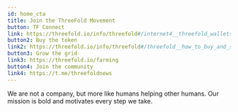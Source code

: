 ```yaml
---
id: home_cta
title: Join the ThreeFold Movement
button: TF Connect
link: https://threefold.io/info/threefold#/internet4__threefold_wallets?id=the-threefold-connect-app
button2: Buy the token
link2: https://threefold.io/info/threefold#/threefold__how_to_buy_and_sell
button3: Grow the grid
link3: https://threefold.io/farming
button4: Join the community
link4: https://t.me/threefoldnews
---
```


We are not a company, but more like humans helping other humans. Our mission is bold and motivates every step we take.
<!-- button2: Spread our Message
link: ''
button3: Join our Community
link: '' -->
